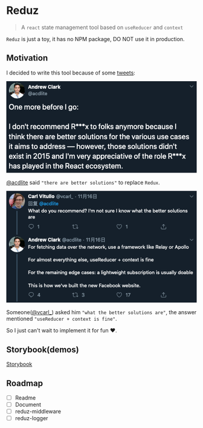 # Reduz

> A `react` state management tool based on `useReducer` and `context`

`Reduz` is just a toy, it has no NPM package, DO NOT use it in production.

## Motivation

I decided to write this tool because of some [tweets](https://twitter.com/acdlite/status/1195445938308780032):

![tweet0](images/tweet0.png)

[@acdlite](https://twitter.com/acdlite) said `"there are better solutions"` to replace `Redux`.

![tweet1](images/tweet1.png)

Someone([@vcarl\_](https://twitter.com/vcarl_)) asked him `"what the better solutions are"`, the answer mentioned `"useReducer + context is fine"`.

So I just can't wait to implement it for fun ❤️.

## Storybook(demos)

[Storybook](https://liyuanqiu.github.io/reduz/packages/storybook/storybook-static)

## Roadmap

- [ ] Readme
- [ ] Document
- [ ] reduz-middleware
- [ ] reduz-logger
